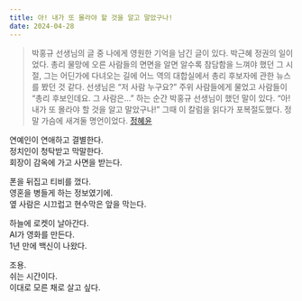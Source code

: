 ```yaml
---
title: 아! 내가 또 몰라야 할 것을 알고 말았구나!
date: 2024-04-28
---
```


> 박홍규 선생님의 글 중 나에게 영원한 기억을 남긴 글이 있다. 박근혜 정권의 일이었다. 총리 물망에 오른 사람들의 면면을 알면 알수록 참담함을 느껴야 했던 그 시절, 그는 어딘가에 다녀오는 길에 어느 역의 대합실에서 총리 후보자에 관한 뉴스를 봤던 것 같다. 선생님은 “저 사람 누구요?” 주위 사람들에게 물었고 사람들이 “총리 후보인데요. 그 사람은…” 하는 순간 박홍규 선생님이 했던 말이 있다. “아! 내가 또 몰라야 할 것을 알고 말았구나!” 그때 이 칼럼을 읽다가 포복절도했다. 정말 가슴에 새겨둘 명언이었다. [정혜윤](https://product.kyobobook.co.kr/detail/S000001975172)

연예인이 연애하고 결별한다.  
정치인이 청탁받고 막말한다.  
회장이 감옥에 가고 사면을 받는다.

폰을 뒤집고 티비를 껐다.  
영혼을 병들게 하는 정보였기에.  
옆 사람은 시끄럽고 현수막은 앞을 막는다.

하늘에 로켓이 날아간다.  
AI가 영화를 만든다.  
1년 만에 백신이 나왔다.

조용.  
쉬는 시간이다.  
이대로 모른 채로 살고 싶다.